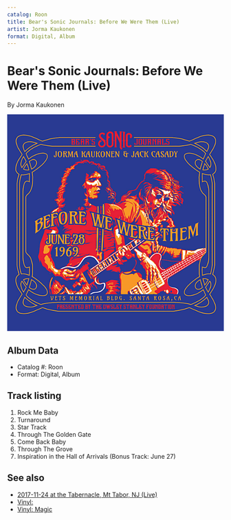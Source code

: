 ```yaml
---
catalog: Roon
title: Bear's Sonic Journals: Before We Were Them (Live)
artist: Jorma Kaukonen
format: Digital, Album
---
```


# Bear's Sonic Journals: Before We Were Them (Live)

By Jorma Kaukonen

![](../../assets/albumcovers/Jorma_Kaukonen-Bears_Sonic_Journals-_Before_We_Were_Them_Live.png)

## Album Data

- Catalog #: Roon
- Format: Digital, Album


## Track listing


1. Rock Me Baby
2. Turnaround
3. Star Track
4. Through The Golden Gate
5. Come Back Baby
6. Through The Grove
7. Inspiration in the Hall of Arrivals (Bonus Track: June 27)


## See also

- [2017-11-24 at the Tabernacle, Mt Tabor, NJ (Live)](2017-11-24_at_the_Tabernacle__Mt_Tabor__NJ_Live.md)
- [Vinyl: ](../../Vinyl/Jorma_Kaukonen/Jorma_Kaukonen.md)
- [Vinyl: Magic](../../Vinyl/Jorma_Kaukonen/Magic.md)

